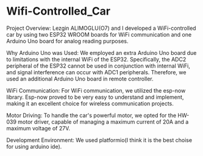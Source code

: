 # Wifi-Controlled_Car
Project Overview: Lezgin ALIMOGLU(O7) and I developed a WiFi-controlled car by using two ESP32 WROOM boards for WiFi communication and one Arduino Uno board for analog reading purposes.

Why Arduino Uno was Used: We employed an extra Arduino Uno board due to limitations with the internal WiFi of the ESP32. Specifically, the ADC2 peripheral of the ESP32 cannot be used in conjunction with internal WiFi, and signal interference can occur with ADC1 peripherals. Therefore, we used an additional Arduino Uno board in remote controller.

WiFi Communication: For WiFi communication, we utilized the esp-now library. Esp-now proved to be very easy to understand and implement, making it an excellent choice for wireless communication projects.

Motor Driving: To handle the car's powerful motor, we opted for the HW-039 motor driver, capable of managing a maximum current of 20A and a maximum voltage of 27V.

Development Environment: We used platformio(I think it is the best choise for using arduino ide).
